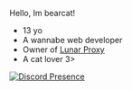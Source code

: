 Hello, Im bearcat!

- 13 yo
- A wannabe web developer
- Owner of [Lunar Proxy](https://github.com/lunar-proxy/lunar)
- A cat lover 3>

[![Discord Presence](https://lanyard.cnrad.dev/api/1000842369006047232?showDisplayName=false&theme=dark)](https://discord.com/users/1000842369006047232)

